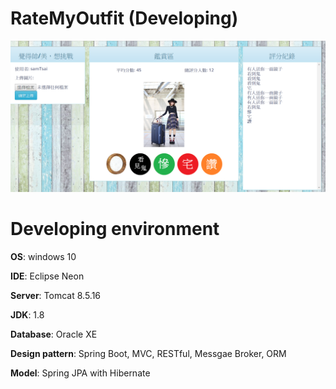 # RateMyOutfit (Developing)

![Image of Yaktocat](/RateMyOutfit/src/main/resources/static/img/readMePic02.png)

# Developing environment
**OS**: windows 10

**IDE**: Eclipse Neon

**Server**: Tomcat 8.5.16

**JDK**: 1.8

**Database**: Oracle XE

**Design pattern**: Spring Boot, MVC, RESTful, Messgae Broker, ORM

**Model**: Spring JPA with Hibernate
